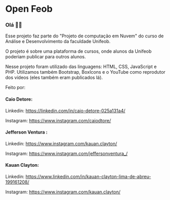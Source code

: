 # Open Feob

### Olá :raising_hand_man: 

Esse projeto faz parte do "Projeto de computação em Nuvem" do curso de Análise e Desenvolvimento da faculdade Unifeob.

O projeto é sobre uma plataforma de cursos, onde alunos da Unifeob poderiam publicar para outros alunos. 

Nesse projeto foram utilizado das linguagens: HTML, CSS, JavaScript e PHP. Utilizamos também Bootstrap, BoxIcons e o YouTube como reprodutor dos vídeos (eles também eram publicados lá). 

Feito por: 

#### Caio Detore: 

Linkedin: https://linkedin.com/in/caio-detore-025a131a4/ 

Instagram: https://www.instagram.com/caiodtore/

#### Jefferson Ventura :

Linkedin: https://www.instagram.com/kauan.clayton/

Instagram: https://www.instagram.com/jeffersonventura_/

#### Kauan Clayton:

Linkedin: https://www.linkedin.com/in/kauan-clayton-lima-de-abreu-199161208/

Instagram: https://www.instagram.com/kauan.clayton/
